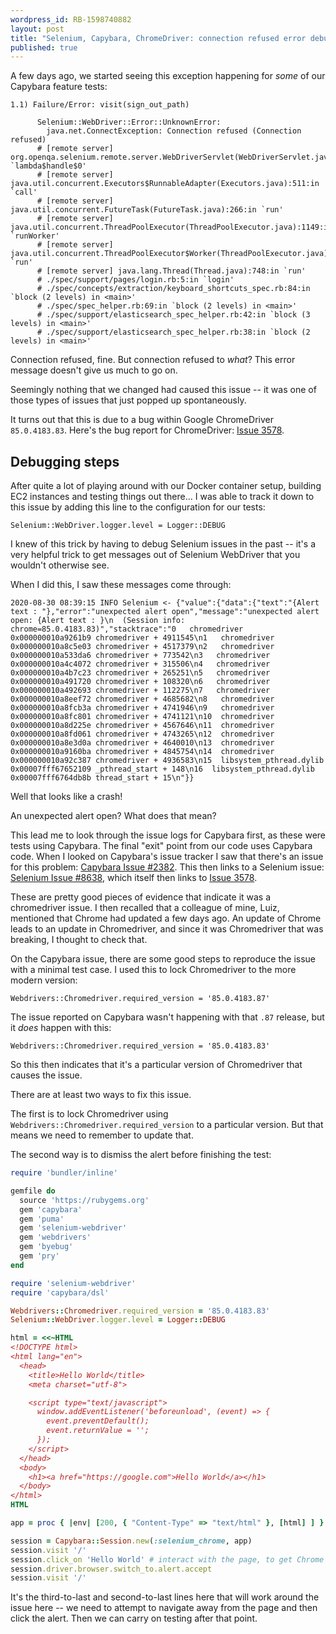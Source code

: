 ```yaml
---
wordpress_id: RB-1598740882
layout: post
title: "Selenium, Capybara, ChromeDriver: connection refused error debugging"
published: true
---
```


A few days ago, we started seeing this exception happening for _some_ of our Capybara feature tests:

```
1.1) Failure/Error: visit(sign_out_path)

      Selenium::WebDriver::Error::UnknownError:
        java.net.ConnectException: Connection refused (Connection refused)
      # [remote server] org.openqa.selenium.remote.server.WebDriverServlet(WebDriverServlet.java):240:in `lambda$handle$0'
      # [remote server] java.util.concurrent.Executors$RunnableAdapter(Executors.java):511:in `call'
      # [remote server] java.util.concurrent.FutureTask(FutureTask.java):266:in `run'
      # [remote server] java.util.concurrent.ThreadPoolExecutor(ThreadPoolExecutor.java):1149:in `runWorker'
      # [remote server] java.util.concurrent.ThreadPoolExecutor$Worker(ThreadPoolExecutor.java):624:in `run'
      # [remote server] java.lang.Thread(Thread.java):748:in `run'
      # ./spec/support/pages/login.rb:5:in `login'
      # ./spec/concepts/extraction/keyboard_shortcuts_spec.rb:84:in `block (2 levels) in <main>'
      # ./spec/spec_helper.rb:69:in `block (2 levels) in <main>'
      # ./spec/support/elasticsearch_spec_helper.rb:42:in `block (3 levels) in <main>'
      # ./spec/support/elasticsearch_spec_helper.rb:38:in `block (2 levels) in <main>'
```

Connection refused, fine. But connection refused to _what_? This error message doesn't give us much to go on.

Seemingly nothing that we changed had caused this issue -- it was one of those types of issues that just popped up spontaneously.

It turns out that this is due to a bug within Google ChromeDriver `85.0.4183.83`. Here's the bug report for ChromeDriver: [Issue 3578](https://bugs.chromium.org/p/chromedriver/issues/detail?id=3578).

## Debugging steps

After quite a lot of playing around with our Docker container setup, building EC2 instances and testing things out there... I was able to track it down to this issue by adding this line to the configuration for our tests:

```
Selenium::WebDriver.logger.level = Logger::DEBUG
```

I knew of this trick by having to debug Selenium issues in the past -- it's a very helpful trick to get messages out of Selenium WebDriver that you wouldn't otherwise see.

When I did this, I saw these messages come through:

```
2020-08-30 08:39:15 INFO Selenium <- {"value":{"data":{"text":"{Alert text : "},"error":"unexpected alert open","message":"unexpected alert open: {Alert text : }\n  (Session info: chrome=85.0.4183.83)","stacktrace":"0   chromedriver                        0x000000010a9261b9 chromedriver + 4911545\n1   chromedriver                        0x000000010a8c5e03 chromedriver + 4517379\n2   chromedriver                        0x000000010a533da6 chromedriver + 773542\n3   chromedriver                        0x000000010a4c4072 chromedriver + 315506\n4   chromedriver                        0x000000010a4b7c23 chromedriver + 265251\n5   chromedriver                        0x000000010a491720 chromedriver + 108320\n6   chromedriver                        0x000000010a492693 chromedriver + 112275\n7   chromedriver                        0x000000010a8eef72 chromedriver + 4685682\n8   chromedriver                        0x000000010a8fcb3a chromedriver + 4741946\n9   chromedriver                        0x000000010a8fc801 chromedriver + 4741121\n10  chromedriver                        0x000000010a8d225e chromedriver + 4567646\n11  chromedriver                        0x000000010a8fd061 chromedriver + 4743265\n12  chromedriver                        0x000000010a8e3d0a chromedriver + 4640010\n13  chromedriver                        0x000000010a9160ba chromedriver + 4845754\n14  chromedriver                        0x000000010a92c387 chromedriver + 4936583\n15  libsystem_pthread.dylib             0x00007fff67652109 _pthread_start + 148\n16  libsystem_pthread.dylib             0x00007fff6764db8b thread_start + 15\n"}}
```

Well that looks like a crash!

An unexpected alert open? What does that mean?

This lead me to look through the issue logs for Capybara first, as these were tests using Capybara. The final "exit" point from our code uses Capybara code. When I looked on Capybara's issue tracker I saw that there's an issue for this problem: [Capybara Issue #2382](https://github.com/teamcapybara/capybara/issues/2382). This then links to a Selenium issue: [Selenium Issue #8638](https://github.com/SeleniumHQ/selenium/issues/8638), which itself then links to [Issue 3578](https://bugs.chromium.org/p/chromedriver/issues/detail?id=3578).

These are pretty good pieces of evidence that indicate it was a chromedriver issue. I then recalled that a colleague of mine, Luiz, mentioned that Chrome had updated a few days ago. An update of Chrome leads to an update in Chromedriver, and since it was Chromedriver that was breaking, I thought to check that.

On the Capybara issue, there are some good steps to reproduce the issue with a minimal test case. I used this to lock Chromedriver to the more modern version:

```
Webdrivers::Chromedriver.required_version = '85.0.4183.87'
```

The issue reported on Capybara wasn't happening with that `.87` release, but it _does_ happen with this:

```
Webdrivers::Chromedriver.required_version = '85.0.4183.83'
```

So this then indicates that it's a particular version of Chromedriver that causes the issue.

There are at least two ways to fix this issue.

The first is to lock Chromedriver using `Webdrivers::Chromedriver.required_version` to a particular version. But that means we need to remember to update that.

The second way is to dismiss the alert before finishing the test:

```ruby
require 'bundler/inline'

gemfile do
  source 'https://rubygems.org'
  gem 'capybara'
  gem 'puma'
  gem 'selenium-webdriver'
  gem 'webdrivers'
  gem 'byebug'
  gem 'pry'
end

require 'selenium-webdriver'
require 'capybara/dsl'

Webdrivers::Chromedriver.required_version = '85.0.4183.83'
Selenium::WebDriver.logger.level = Logger::DEBUG

html = <<~HTML
<!DOCTYPE html>
<html lang="en">
  <head>
    <title>Hello World</title>
    <meta charset="utf-8">

    <script type="text/javascript">
      window.addEventListener('beforeunload', (event) => {
        event.preventDefault();
        event.returnValue = '';
      });
    </script>
  </head>
  <body>
    <h1><a href="https://google.com">Hello World</a></h1>
  </body>
</html>
HTML

app = proc { |env| [200, { "Content-Type" => "text/html" }, [html] ] }

session = Capybara::Session.new(:selenium_chrome, app)
session.visit '/'
session.click_on 'Hello World' # interact with the page, to get Chrome to fire `beforeunload`
session.driver.browser.switch_to.alert.accept
session.visit '/'
```

It's the third-to-last and second-to-last lines here that will work around the issue here -- we need to attempt to navigate away from the page and then click the alert. Then we can carry on testing after that point.
